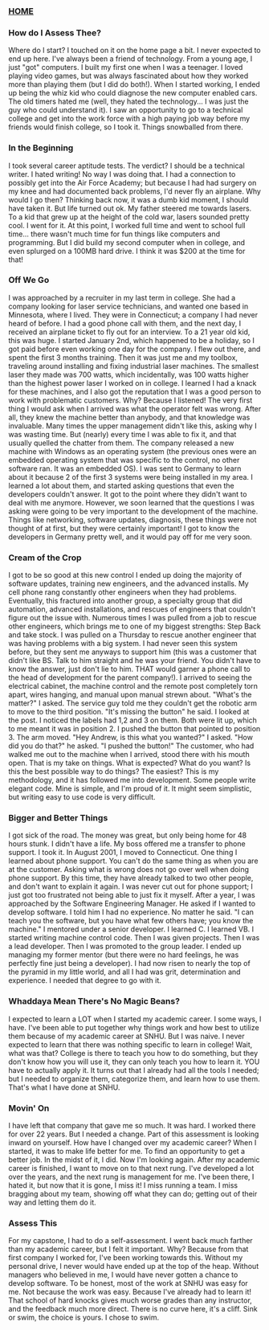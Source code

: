 ### [HOME](https://laswiz.github.io/turbo-bassoon/index.html)

### How do I Assess Thee?
Where do I start? I touched on it on the home page a bit. I never expected to end up here. I've always been a friend of technology. From a young age, I just "got" computers. 
I built my first one when I was a teenager. I loved playing video games, but was always fascinated about how they worked more than playing them (but I did do both!). 
When I started working, I ended up being the whiz kid who could diagnose the new computer enabled cars. The old timers hated me (well, they hated the technology... I was
just the guy who could understand it). I saw an opportunity to go to a technical college and get into the work force with a high paying job way before my friends would
finish college, so I took it. Things snowballed from there.

### In the Beginning
I took several career aptitude tests. The verdict? I should be a technical writer. I hated writing! No way I was doing that. I had a connection to possibly get into the
Air Force Academy; but because I had had surgery on my knee and had documented back problems, I'd never fly an airplane. Why would I go then? Thinking back now, it was a
dumb kid moment, I should have taken it. But life turned out ok. My father steered me towards lasers. To a kid that grew up at the height of the cold war, lasers sounded
pretty cool. I went for it. At this point, I worked full time and went to school full time... there wasn't much time for fun things like computers and programming. But
I did build my second computer when in college, and even splurged on a 100MB hard drive. I think it was $200 at the time for that! 

### Off We Go
I was approached by a recruiter in my last term in college. She had a company looking for laser service technicians, and wanted one based in Minnesota, where I lived.
They were in Connecticut; a company I had never heard of before. I had a good phone call with them, and the next day, I received an airplane ticket to fly out for an
interview. To a 21 year old kid, this was huge. I started January 2nd, which happened to be a holiday, so I got paid before even working one day for the company. I
flew out there, and spent the first 3 months training. Then it was just me and my toolbox, traveling around installing and fixing industrial laser machines. The smallest
laser they made was 700 watts, which incidentally, was 100 watts higher than the highest power laser I worked on in college. I learned I had a knack for these machines,
and I also got the reputation that I was a good person to work with problematic customers. Why? Because I listened! The very first thing I would ask when I arrived was
what the operator felt was wrong. After all, they knew the machine better than anybody, and that knowledge was invaluable. Many times the upper management didn't like this,
asking why I was wasting time. But (nearly) every time I was able to fix it, and that usually quelled the chatter from them. The company released a new machine with
Windows as an operating system (the previous ones were an embedded operating system that was specific to the control, no other software ran. It was an embedded OS). I was
sent to Germany to learn about it because 2 of the first 3 systems were being installed in my area. I learned a lot about them, and started asking questions that even the
developers couldn't answer. It got to the point where they didn't want to deal with me anymore. However, we soon learned that the questions I was asking were going to be
very important to the development of the machine. Things like networking, software updates, diagnosis, these things were not thought of at first, but they were certainly
important! I got to know the developers in Germany pretty well, and it would pay off for me very soon.

### Cream of the Crop
I got to be so good at this new control I ended up doing the majority of software updates, training new engineers, and the advanced installs. My cell phone rang constantly
other engineers when they had problems. Eventually, this fractured into another group, a specialty group that did automation, advanced installations, and rescues of engineers
that couldn't figure out the issue with. Numerous times I was pulled from a job to rescue other engineers, which brings me to one of my biggest strengths: Step Back and take
stock. I was pulled on a Thursday to rescue another engineer that was having problems with a big system. I had never seen this system before, but they sent me anyways to
support him (this was a customer that didn't like BS. Talk to him straight and he was your friend. You didn't have to know the answer, just don't lie to him. THAT would
garner a phone call to the head of development for the parent company!). I arrived to seeing the electrical cabinet, the machine control and the remote post completely
torn apart, wires hanging, and manual upon manual strewn about. "What's the matter?" I asked. The service guy told me they couldn't get the robotic arm to move to the third
position. "It's missing the button" he said. I looked at the post. I noticed the labels had 1,2 and 3 on them. Both were lit up, which to me meant it was in position 2. 
I pushed the button that pointed to position 3. The arm moved. "Hey Andrew, is this what you wanted?" I asked. "How did you do that?" he asked. "I pushed the button!" 
The customer, who had walked me out to the machine when I arrived, stood there with his mouth open. That is my take on things. What is expected? What do you want? Is
this the best possible way to do things? The easiest? This is my methodology, and it has followed me into development. Some people write elegant code. Mine is simple,
and I'm proud of it. It might seem simplistic, but writing easy to use code is very difficult.

### Bigger and Better Things
I got sick of the road. The money was great, but only being home for 48 hours stunk. I didn't have a life. My boss offered me a transfer to phone support. I took it. In
August 2001, I moved to Connecticut. One thing I learned about phone support. You can't do the same thing as when you are at the customer. Asking what is wrong does not
go over well when doing phone support. By this time, they have already talked to two other people, and don't want to explain it again. I was never cut out for phone 
support; I just got too frustrated not being able to just fix it myself. After a year, I was approached by the Software Engineering Manager. He asked if I wanted to develop
software. I told him I had no experience. No matter he said. "I can teach you the software, but you have what few others have; you know the machine." I mentored under
a senior developer. I learned C. I learned VB. I started writing machine control code. Then I was given projects. Then I was a lead developer. Then I was promoted to
the group leader. I ended up managing my former mentor (but there were no hard feelings, he was perfectly fine just being a developer). I had now risen to nearly the top
of the pyramid in my little world, and all I had was grit, determination and experience. I needed that degree to go with it.

### Whaddaya Mean There's No Magic Beans?
I expected to learn a LOT when I started my academic career. I some ways, I have. I've been able to put together why things work and how best to utilize them because
of my academic career at SNHU. But I was naive. I never expected to learn that there was nothing specific to learn in college! Wait, what was that? College is there
to teach you how to do something, but they don't know how you will use it, they can only teach you how to learn it. YOU have to actually apply it. It turns out that I 
already had all the tools I needed; but I needed to organize them, categorize them, and learn how to use them. That's what I have done at SNHU.

### Movin' On
I have left that company that gave me so much. It was hard. I worked there for over 22 years. But I needed a change. Part of this assessment is looking inward on yourself.
How have I changed over my academic career? When I started, it was to make life better for me. To find an opportunity to get a better job. In the midst of it, I did.
Now I'm looking again. After my academic career is finished, I want to move on to that next rung. I've developed a lot over the years, and the next rung is management for 
me. I've been there, I hated it, but now that it is gone, I miss it! I miss running a team. I miss bragging about my team, showing off what they can do; getting out of 
their way and letting them do it.

### Assess This
For my capstone, I had to do a self-assessment. I went back much farther than my academic career, but I felt it important. Why? Because from that first company I worked
for, I've been working towards this. Without my personal drive, I never would have ended up at the top of the heap. Without managers who believed in me, I would have 
never gotten a chance to develop software. To be honest, most of the work at SNHU was easy for me. Not because the work was easy. Because I've already had to learn it!
That school of hard knocks gives much worse grades than any instructor, and the feedback much more direct. There is no curve here, it's a cliff. Sink or swim, the choice
is yours. I chose to swim.

